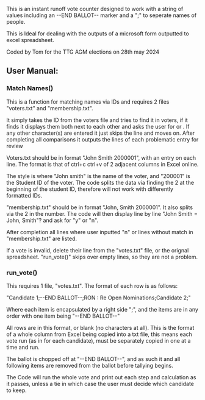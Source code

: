 This is an instant runoff vote counter designed to work with a string of values including an --END BALLOT-- marker and a ";" to seperate names of people.

This is Ideal for dealing with the outputs of a microsoft form outputted to excel spreadsheet.

Coded by Tom for the TTG AGM elections on 28th may 2024

## User Manual:

### Match Names()

This is a function for matching names via IDs and requires 2 files
"voters.txt" and "membership.txt".

It simply takes the ID from the voters file and tries to find it in voters, if it finds it displays them both next to each other and asks the user for <y> or <n>. If any other character(s) are entered it just skips the line and moves on.
After completing all comparisons it outputs the lines of each problematic entry for review

Voters.txt should be in format "John Smith 	2000001", with an entry on each line.
The format is that of ctrl+c ctrl+v of 2 adjacent columns in Excel online.

The style is where "John smith" is the name of the voter, and "200001" is the Student ID of the voter.
The code splits the data via finding the 2 at the beginning of the student ID, therefore will not work with differently formatted IDs.

"membership.txt" should be in format "John, Smith	2000001". It also splits via the 2 in the number.
The code will then display line by line "John Smith = John, Smith"? and ask for "y" or "n".

After completion all lines where user inputted "n" or lines without match in "membership.txt" are listed.

If a vote is invalid, delete their line from the "votes.txt" file, or the orignal spreadsheet. "run_vote()" skips over empty lines, so they are not a problem.

### run_vote()

This requires 1 file, "votes.txt".
The format of each row is as follows:

"Candidate 1;--END BALLOT--;RON : Re Open Nominations;Candidate 2;"

Where each item is encapsulated by a right side ";", and the items are in any order with one item being "--END BALLOT--"

All rows are in this format, or blank (no characters at all).
This is the format of a whole column from Excel being copied into a txt file, this means each vote run (as in for each candidate), must be separately copied in one at a time and run.

The ballot is chopped off at "--END BALLOT--", and as such it and all following items are removed from the ballot before tallying begins.

The Code will run the whole vote and print out each step and calculation as it passes, unless a tie in which case the user must decide which candidate to keep.